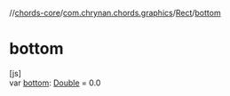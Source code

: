 //[chords-core](../../../index.md)/[com.chrynan.chords.graphics](../index.md)/[Rect](index.md)/[bottom](bottom.md)

# bottom

[js]\
var [bottom](bottom.md): [Double](https://kotlinlang.org/api/latest/jvm/stdlib/kotlin/-double/index.html) = 0.0
